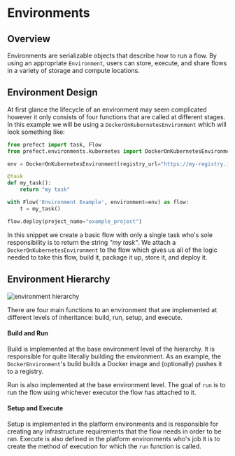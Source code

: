 # Environments

## Overview

Environments are serializable objects that describe how to run a flow. By using an appropriate `Environment`, users can store, execute, and share flows in a variety of storage and compute locations.


## Environment Design

At first glance the lifecycle of an environment may seem complicated however it only consists of four functions that are called at different stages. In this example we will be using a `DockerOnKubernetesEnvironment` which will look something like:

```python
from prefect import task, Flow
from prefect.environments.kubernetes import DockerOnKubernetesEnvironment

env = DockerOnKubernetesEnvironment(registry_url="https://my-registry.io/")

@task
def my_task():
    return "my task"

with Flow('Environment Example', environment=env) as flow:
    t = my_task()

flow.deploy(project_name="example_project")
```

In this snippet we create a basic flow with only a single task who's sole responsibility is to return the string _"my task"_. We attach a `DockerOnKubernetesEnvironment` to the flow which gives us all of the logic needed to take this flow, build it, package it up, store it, and deploy it.

## Environment Hierarchy

![environment hierarchy](/environment_structure.png)

There are four main functions to an environment that are implemented at different levels of inheritance: build, run, setup, and execute.

#### Build and Run
Build is implemented at the base environment level of the hierarchy. It is responsible for quite literally building the environment. As an example, the `DockerEnvironment`'s build builds a Docker image and (optionally) pushes it to a registry.

Run is also implemented at the base environment level. The goal of `run` is to run the flow using whichever executor the flow has attached to it.

#### Setup and Execute
Setup is implemented in the platform environments and is responsible for creating any infrastructure requirements that the flow needs in order to be ran. Execute is also defined in the platform environments who's job it is to create the method of execution for which the `run` function is called.
